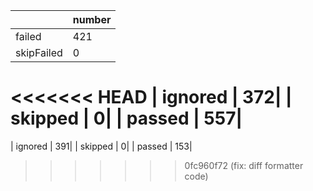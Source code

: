 |  | number |
|----| ---- |
| failed | 421|
| skipFailed | 0|
<<<<<<< HEAD
| ignored | 372|
| skipped | 0|
| passed | 557|
=======
| ignored | 391|
| skipped | 0|
| passed | 153|
>>>>>>> 0fc960f72 (fix: diff formatter code)

